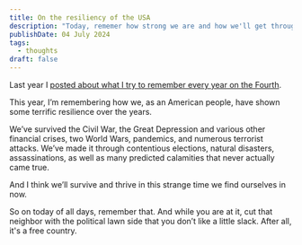 ```yaml
---
title: On the resiliency of the USA
description: "Today, rememer how strong we are and how we'll get through this, too"
publishDate: 04 July 2024
tags:
  - thoughts
draft: false
---
```


Last year I [posted about what I try to remember every year on the Fourth](https://www.nickhodges.com/posts/tryingtoremember/).

This year, I’m remembering how we, as an American people, have shown some terrific resilience over the years.

We’ve survived the Civil War, the Great Depression and various other financial crises, two World Wars, pandemics, and numerous terrorist attacks. We’ve made it through contentious elections, natural disasters, assassinations, as well as many predicted calamities that never actually came true.

And I think we’ll survive and thrive in this strange time we find ourselves in now.

So on today of all days, remember that. And while you are at it, cut that neighbor with the political lawn side that you don’t like a little slack. After all, it's a free country.
